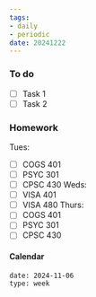 ```yaml
---
tags:
- daily
- periodic
date: 20241222
---
```


### To do
- [ ] Task 1
- [ ] Task 2

### Homework
Tues:
- [ ] COGS 401 
- [ ] PSYC 301
- [ ] CPSC 430
Weds:
- [ ] VISA 401
- [ ] VISA 480
Thurs:
- [ ] COGS 401
- [ ] PSYC 301
- [ ] CPSC 430

#### Calendar
```gEvent
date: 2024-11-06
type: week
```



